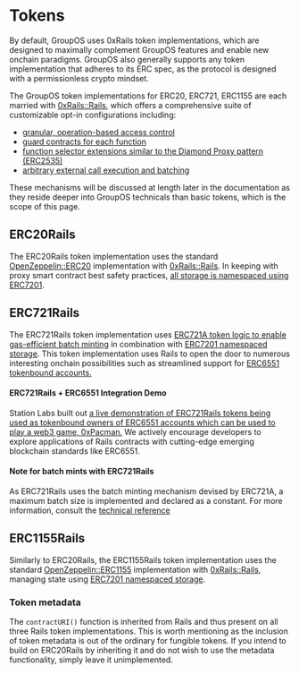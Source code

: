 # Tokens

By default, GroupOS uses 0xRails token implementations, which are designed to maximally complement GroupOS features and enable new onchain paradigms. GroupOS also generally supports any token implementation that adheres to its ERC spec, as the protocol is designed with a permissionless crypto mindset.

The GroupOS token implementations for ERC20, ERC721, ERC1155 are each married with [0xRails::Rails](https://github.com/0xstation/0xrails/), which offers a comprehensive suite of customizable opt-in configurations including:
  - [granular, operation-based access control](./Access.md)
  - [guard contracts for each function](./Customization.md)
  - [function selector extensions similar to the Diamond Proxy pattern (ERC2535)](./Customization.md)
  - [arbitrary external call execution and batching](./Execution.md)

These mechanisms will be discussed at length later in the documentation as they reside deeper into GroupOS technicals than basic tokens, which is the scope of this page.

## ERC20Rails

The ERC20Rails token implementation uses the standard [OpenZeppelin::ERC20](https://docs.openzeppelin.com/contracts/5.x/api/token/erc20) implementation with [0xRails::Rails](https://github.com/0xstation/0xrails/). In keeping with proxy smart contract best safety practices, [all storage is namespaced using ERC7201](https://station.mirror.xyz/Cmu86XLpHXj0VuHAdcMmnb-Ci7dwxU9k47UQQ3Mzp20). 

## ERC721Rails

The ERC721Rails token implementation uses [ERC721A token logic to enable gas-efficient batch minting](https://www.erc721a.org/) in combination with [ERC7201 namespaced storage](https://station.mirror.xyz/Cmu86XLpHXj0VuHAdcMmnb-Ci7dwxU9k47UQQ3Mzp20). This token implementation uses Rails to open the door to numerous interesting onchain possibilities such as streamlined support for [ERC6551 tokenbound accounts.](https://tokenbound.org/)

#### ERC721Rails + ERC6551 Integration Demo
Station Labs built out [a live demonstration of ERC721Rails tokens being used as tokenbound owners of ERC6551 accounts which can be used to play a web3 game, 0xPacman.](https://arcade.station.express/) We actively encourage developers to explore applications of Rails contracts with cutting-edge emerging blockchain standards like ERC6551.

#### Note for batch mints with ERC721Rails

As ERC721Rails uses the batch minting mechanism devised by ERC721A, a maximum batch size is implemented and declared as a constant. For more information, consult the [technical reference](../0xrails/src/cores/ERC721/ERC721.sol/abstract.ERC721.md#max_mint_batch_size)

## ERC1155Rails

Similarly to ERC20Rails, the ERC1155Rails token implementation uses the standard [OpenZeppelin::ERC1155](https://docs.openzeppelin.com/contracts/5.x/api/token/erc1155) implementation with [0xRails::Rails](https://github.com/0xstation/0xrails/), managing state using [ERC7201 namespaced storage](https://station.mirror.xyz/Cmu86XLpHXj0VuHAdcMmnb-Ci7dwxU9k47UQQ3Mzp20).

### Token metadata

The `contractURI()` function is inherited from Rails and thus present on all three Rails token implementations. This is worth mentioning as the inclusion of token metadata is out of the ordinary for fungible tokens. If you intend to build on ERC20Rails by inheriting it and do not wish to use the metadata functionality, simply leave it unimplemented.
